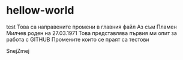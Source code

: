 # hellow-world
test
Това са направените промени в главния файл
Аз съм Пламен Милчев роден на 27.03.1971
Това представлява първия ми опит за работа с GITHUB
Промените които се праят са тестови

SnejZmej

